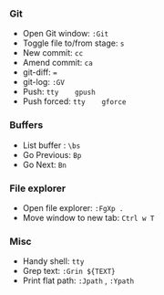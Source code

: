 ### Git
- Open Git window: ```:Git```
- Toggle file to/from stage: ```s```
- New commit: ```cc```
- Amend commit: ```ca```
- git-diff: ```=```
- git-log: ```:GV```
- Push: ```tty    gpush```
- Push forced: ```tty    gforce```


### Buffers
- List buffer : ```\bs```
- Go Previous: ```Bp```
- Go Next: ```Bn```

### File explorer
- Open file explorer: ```:FgXp .```
- Move window to new tab: ```Ctrl w T```


### Misc
- Handy shell: ```tty```
- Grep text: ```:Grin ${TEXT}```
- Print flat path: ```:Jpath``` , ```:Ypath```


